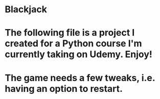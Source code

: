 # Blackjack
# The following file is a project I created for a Python course I'm currently taking on Udemy. Enjoy!
# The game needs a few tweaks, i.e. having an option to restart.
